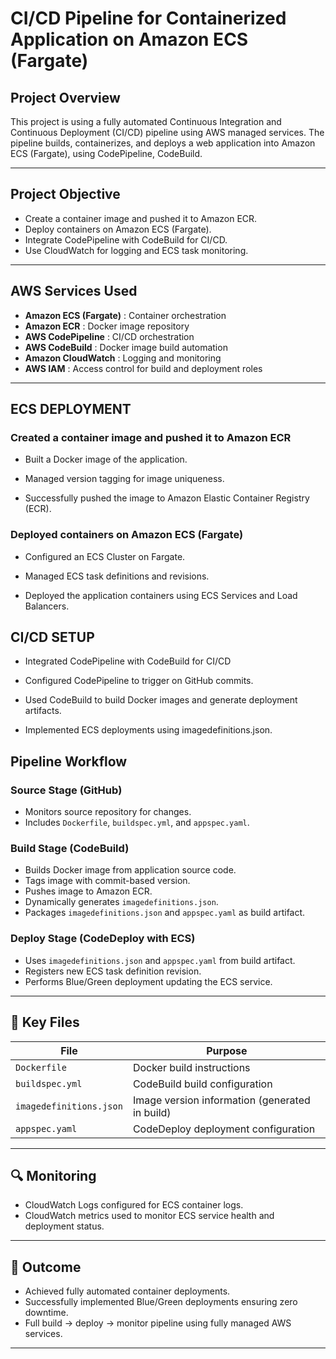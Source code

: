 # CI/CD Pipeline for Containerized Application on Amazon ECS (Fargate)

##  Project Overview

This project is using a fully automated Continuous Integration and Continuous Deployment (CI/CD) pipeline using AWS managed services. The pipeline builds, containerizes, and deploys a web application into Amazon ECS (Fargate), using CodePipeline, CodeBuild.

---

##  Project Objective

- Create a container image and pushed it to Amazon ECR.
- Deploy containers on Amazon ECS (Fargate).
- Integrate CodePipeline with CodeBuild for CI/CD.
- Use CloudWatch for logging and ECS task monitoring.

---


##  AWS Services Used

 - **Amazon ECS (Fargate)** :  Container orchestration 
 - **Amazon ECR** : Docker image repository 
 - **AWS CodePipeline** : CI/CD orchestration 
 - **AWS CodeBuild** : Docker image build automation 
 - **Amazon CloudWatch** : Logging and monitoring 
 - **AWS IAM** : Access control for build and deployment roles 

---
## ECS DEPLOYMENT
### Created a container image and pushed it to Amazon ECR

- Built a Docker image of the application.

- Managed version tagging for image uniqueness.

- Successfully pushed the image to Amazon Elastic Container Registry (ECR).

### Deployed containers on Amazon ECS (Fargate)

- Configured an ECS Cluster on Fargate.

- Managed ECS task definitions and revisions.

- Deployed the application containers using ECS Services and Load Balancers.


## CI/CD SETUP

- Integrated CodePipeline with CodeBuild for CI/CD

- Configured CodePipeline to trigger on GitHub commits.

- Used CodeBuild to build Docker images and generate deployment artifacts.

- Implemented ECS deployments using imagedefinitions.json.





##  Pipeline Workflow

### Source Stage (GitHub)
- Monitors source repository for changes.
- Includes `Dockerfile`, `buildspec.yml`, and `appspec.yaml`.

### Build Stage (CodeBuild)
- Builds Docker image from application source code.
- Tags image with commit-based version.
- Pushes image to Amazon ECR.
- Dynamically generates `imagedefinitions.json`.
- Packages `imagedefinitions.json` and `appspec.yaml` as build artifact.

### Deploy Stage (CodeDeploy with ECS)
- Uses `imagedefinitions.json` and `appspec.yaml` from build artifact.
- Registers new ECS task definition revision.
- Performs Blue/Green deployment updating the ECS service.

---

## 📂 Key Files

| File | Purpose |
|------|---------|
| `Dockerfile` | Docker build instructions |
| `buildspec.yml` | CodeBuild build configuration |
| `imagedefinitions.json` | Image version information (generated in build) |
| `appspec.yaml` | CodeDeploy deployment configuration |

---

## 🔍 Monitoring

- CloudWatch Logs configured for ECS container logs.
- CloudWatch metrics used to monitor ECS service health and deployment status.

---

## 🚀 Outcome

- Achieved fully automated container deployments.
- Successfully implemented Blue/Green deployments ensuring zero downtime.
- Full build → deploy → monitor pipeline using fully managed AWS services.

---

